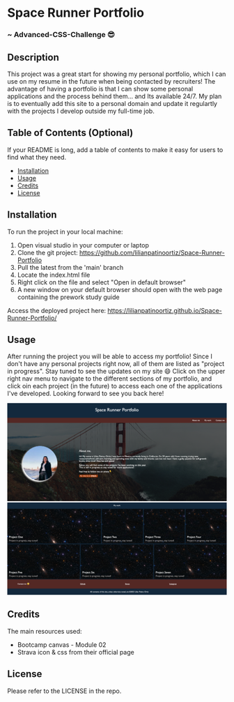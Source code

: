 # Space Runner Portfolio

### ~ Advanced-CSS-Challenge 😎

## Description

This project was a great start for showing my personal portfolio, which I can use on my resume in the future when being contacted by recruiters!
The advantage of having a portfolio is that I can show some personal applications and the process behind them... and Its available 24/7.
My plan is to eventually add this site to a personal domain and update it regulartly with the projects I develop outside my full-time job.

## Table of Contents (Optional)

If your README is long, add a table of contents to make it easy for users to find what they need.

- [Installation](#installation)
- [Usage](#usage)
- [Credits](#credits)
- [License](#license)

## Installation

To run the project in your local machine:

1. Open visual studio in your computer or laptop
2. Clone the git project: https://github.com/lilianpatinoortiz/Space-Runner-Portfolio
3. Pull the latest from the 'main' branch
4. Locate the index.html file
5. Right click on the file and select "Open in default browser"
6. A new window on your default browser should open with the web page containing the prework study guide

Access the deployed project here: https://lilianpatinoortiz.github.io/Space-Runner-Portfolio/

## Usage

After running the project you will be able to access my portfolio! Since I don't have any personal projects right now, all of them are listed as "project in progress".
Stay tuned to see the updates on my site 😄
Click on the upper right nav menu to navigate to the different sections of my portfolio, and click oin each project (in the future) to access each one of the applications I've developed.
Looking forward to see you back here!

![Space Runner Portfolio Screenshot](assets/images/screenshot.png)
![Space Runner Portfolio Screenshot Two](assets/images/screenshot2.png)

## Credits

The main resources used:

- Bootcamp canvas - Module 02
- Strava icon & css from their official page

## License

Please refer to the LICENSE in the repo.
